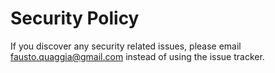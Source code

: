 # Security Policy

If you discover any security related issues, please email fausto.quaggia@gmail.com instead of using the issue tracker.
